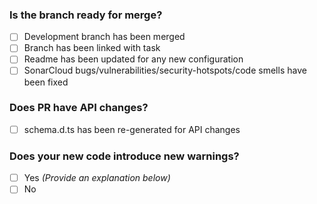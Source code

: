 [//]: # "Provide a brief description of your changes."

### Is the branch ready for merge?

- [ ] Development branch has been merged
- [ ] Branch has been linked with task
- [ ] Readme has been updated for any new configuration
- [ ] SonarCloud bugs/vulnerabilities/security-hotspots/code smells have been fixed

### Does PR have API changes?

- [ ] schema.d.ts has been re-generated for API changes

### Does your new code introduce new warnings?

- [ ] Yes _(Provide an explanation below)_
- [ ] No
